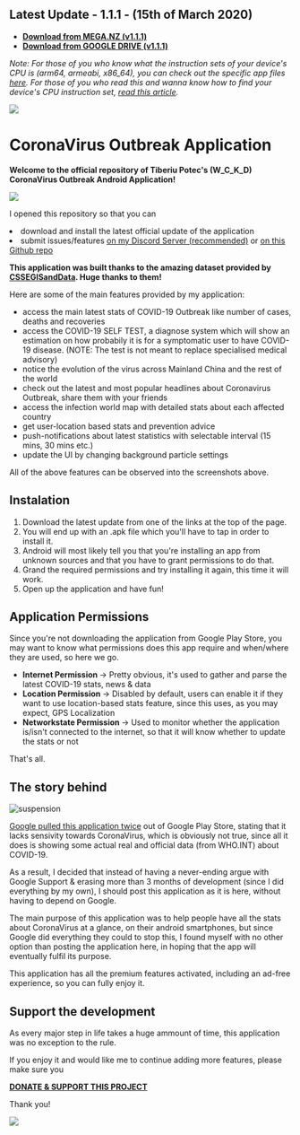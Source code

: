 <h2> Latest Update - 1.1.1 - (15th of March 2020)</h2>

- <b> [Download from MEGA.NZ (v1.1.1)](https://mega.nz/#F!0dAG0IyQ!chRRyRGJryiCEIpfK1wVgA) </b>
- <b> [Download from GOOGLE DRIVE (v1.1.1)](https://drive.google.com/open?id=1XUNnJe8-lwUmCjhc0cAYJg0Kd8Z3QHO2) </b>

<i>Note: For those of you who know what the instruction sets of your device's CPU is (arm64, armeabi, x86_64), you can check out the specific app files [here](https://mega.nz/#F!RBgnRS7Z!ykNrwvgk2wvb51IbE6YRPw). For those of you who read this and wanna know how to find your device's CPU instruction set, [read this article](https://android.gadgethacks.com/how-to/android-basics-see-what-kind-processor-you-have-arm-arm64-x86-0168051/).</i>

![](https://i.imgur.com/K8FTaiV.jpg)


# CoronaVirus Outbreak Application

<b> Welcome to the official repository of Tiberiu Potec's (W_C_K_D) CoronaVirus Outbreak Android Application! </b>

![](https://i.imgur.com/SqA9OYt.jpg)



I opened this repository so that you can <li> download and install the latest official update of the application </li> <li> submit issues/features [on my Discord Server (recommended)](https://discord.gg/jwjqHYs) or [on this Github repo](https://github.com/TheWCKD/CoronaVirus-Outbreak-App/issues)</li>

<b> This application was built thanks to the amazing dataset provided by [CSSEGISandData](https://github.com/CSSEGISandData/COVID-19). Huge thanks to them! </b>

Here are some of the main features provided by my application:


- access the main latest stats of COVID-19 Outbreak like number of cases, deaths and recoveries
- access the COVID-19 SELF TEST, a diagnose system which will show an estimation on how probabily it is for a symptomatic user to have COVID-19 disease. (NOTE: The test is not meant to replace specialised medical advisory)
- notice the evolution of the virus across Mainland China and the rest of the world
- check out the latest and most popular headlines about Coronavirus Outbreak, share them with your friends
- access the infection world map with detailed stats about each affected country
- get user-location based stats and prevention advice
- push-notifications about latest statistics with selectable interval (15 mins, 30 mins etc.)
- update the UI by changing background particle settings

All of the above features can be observed into the screenshots above.

<h2> Instalation </h2>

1. Download the latest update from one of the links at the top of the page.
2. You will end up with an .apk file which you'll have to tap in order to install it.
3. Android will most likely tell you that you're installing an app from unknown sources and that you have to grant permissions to do that.
4. Grand the required permissions and try installing it again, this time it will work.
5. Open up the application and have fun! 

<h2> Application Permissions </h2>

Since you're not downloading the application from Google Play Store, you may want to know what permissions does this app require and when/where they are used, so here we go.

- <b> Internet Permission </b> -> Pretty obvious, it's used to gather and parse the latest COVID-19 stats, news & data
- <b> Location Permission </b>-> Disabled by default, users can enable it if they want to use location-based stats feature, since this uses, as you may expect, GPS Localization
- <b> Networkstate Permission </b> -> Used to monitor whether the application is/isn't connected to the internet, so that it will know whether to update the stats or not

That's all.

<h2> The story behind</h2>

![suspension](https://i.imgur.com/TjjHf91.png)


[Google pulled this application twice](https://i.imgur.com/odHVpRE.png) out of Google Play Store, stating that it lacks sensivity towards CoronaVirus, which is obviously not true, since all it does is showing some actual real and official data (from WHO.INT) about COVID-19.

As a result, I decided that instead of having a never-ending argue with Google Support & erasing more than 3 months of development (since I did everything by my own), I should post this application as it is here, without having to depend on Google.

The main purpose of this application was to help people have all the stats about CoronaVirus at a glance, on their android smartphones, but since Google did everything they could to stop this, I found myself with no other option than posting the application here, in hoping that the app will eventually fulfil its purpose.

This application has all the premium features activated, including an ad-free experience, so you can fully enjoy it.

<h2> Support the development </h2>

As every major step in life takes a huge ammount of time, this application was no exception to the rule.

If you enjoy it and would like me to continue adding more features, please make sure you

<b>[DONATE & SUPPORT THIS PROJECT](https://www.paypal.com/cgi-bin/webscr?cmd=_s-xclick&hosted_button_id=YUFZGFLDERYMG&source=url) </b>

Thank you!

![](https://media.tenor.com/images/c674ba98c40f6793eaf10a1356c1c36a/tenor.gif)


